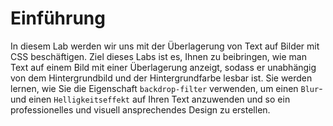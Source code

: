 # Einführung

In diesem Lab werden wir uns mit der Überlagerung von Text auf Bilder mit CSS beschäftigen. Ziel dieses Labs ist es, Ihnen zu beibringen, wie man Text auf einem Bild mit einer Überlagerung anzeigt, sodass er unabhängig von dem Hintergrundbild und der Hintergrundfarbe lesbar ist. Sie werden lernen, wie Sie die Eigenschaft `backdrop-filter` verwenden, um einen `Blur`- und einen `Helligkeitseffekt` auf Ihren Text anzuwenden und so ein professionelles und visuell ansprechendes Design zu erstellen.

